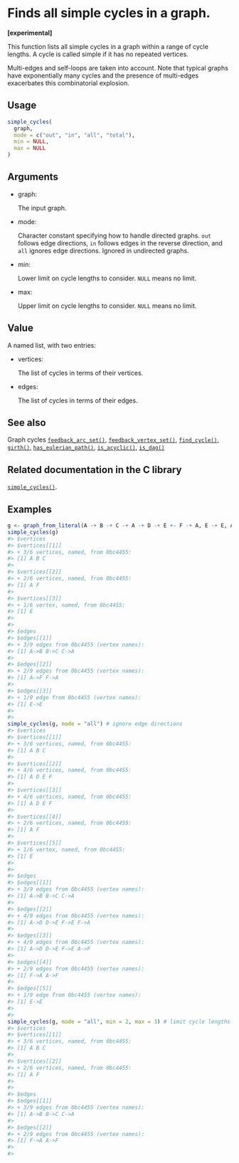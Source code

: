 # Finds all simple cycles in a graph.

**\[experimental\]**

This function lists all simple cycles in a graph within a range of cycle
lengths. A cycle is called simple if it has no repeated vertices.

Multi-edges and self-loops are taken into account. Note that typical
graphs have exponentially many cycles and the presence of multi-edges
exacerbates this combinatorial explosion.

## Usage

``` r
simple_cycles(
  graph,
  mode = c("out", "in", "all", "total"),
  min = NULL,
  max = NULL
)
```

## Arguments

- graph:

  The input graph.

- mode:

  Character constant specifying how to handle directed graphs. `out`
  follows edge directions, `in` follows edges in the reverse direction,
  and `all` ignores edge directions. Ignored in undirected graphs.

- min:

  Lower limit on cycle lengths to consider. `NULL` means no limit.

- max:

  Upper limit on cycle lengths to consider. `NULL` means no limit.

## Value

A named list, with two entries:

- vertices:

  The list of cycles in terms of their vertices.

- edges:

  The list of cycles in terms of their edges.

## See also

Graph cycles
[`feedback_arc_set()`](https://r.igraph.org/reference/feedback_arc_set.md),
[`feedback_vertex_set()`](https://r.igraph.org/reference/feedback_vertex_set.md),
[`find_cycle()`](https://r.igraph.org/reference/find_cycle.md),
[`girth()`](https://r.igraph.org/reference/girth.md),
[`has_eulerian_path()`](https://r.igraph.org/reference/has_eulerian_path.md),
[`is_acyclic()`](https://r.igraph.org/reference/is_acyclic.md),
[`is_dag()`](https://r.igraph.org/reference/is_dag.md)

## Related documentation in the C library

[`simple_cycles()`](https://igraph.org/c/html/latest/igraph-Cycles.html#igraph_simple_cycles).

## Examples

``` r
g <- graph_from_literal(A -+ B -+ C -+ A -+ D -+ E +- F -+ A, E -+ E, A -+ F, simplify = FALSE)
simple_cycles(g)
#> $vertices
#> $vertices[[1]]
#> + 3/6 vertices, named, from 0bc4455:
#> [1] A B C
#> 
#> $vertices[[2]]
#> + 2/6 vertices, named, from 0bc4455:
#> [1] A F
#> 
#> $vertices[[3]]
#> + 1/6 vertex, named, from 0bc4455:
#> [1] E
#> 
#> 
#> $edges
#> $edges[[1]]
#> + 3/9 edges from 0bc4455 (vertex names):
#> [1] A->B B->C C->A
#> 
#> $edges[[2]]
#> + 2/9 edges from 0bc4455 (vertex names):
#> [1] A->F F->A
#> 
#> $edges[[3]]
#> + 1/9 edge from 0bc4455 (vertex names):
#> [1] E->E
#> 
#> 
simple_cycles(g, mode = "all") # ignore edge directions
#> $vertices
#> $vertices[[1]]
#> + 3/6 vertices, named, from 0bc4455:
#> [1] A B C
#> 
#> $vertices[[2]]
#> + 4/6 vertices, named, from 0bc4455:
#> [1] A D E F
#> 
#> $vertices[[3]]
#> + 4/6 vertices, named, from 0bc4455:
#> [1] A D E F
#> 
#> $vertices[[4]]
#> + 2/6 vertices, named, from 0bc4455:
#> [1] A F
#> 
#> $vertices[[5]]
#> + 1/6 vertex, named, from 0bc4455:
#> [1] E
#> 
#> 
#> $edges
#> $edges[[1]]
#> + 3/9 edges from 0bc4455 (vertex names):
#> [1] A->B B->C C->A
#> 
#> $edges[[2]]
#> + 4/9 edges from 0bc4455 (vertex names):
#> [1] A->D D->E F->E F->A
#> 
#> $edges[[3]]
#> + 4/9 edges from 0bc4455 (vertex names):
#> [1] A->D D->E F->E A->F
#> 
#> $edges[[4]]
#> + 2/9 edges from 0bc4455 (vertex names):
#> [1] F->A A->F
#> 
#> $edges[[5]]
#> + 1/9 edge from 0bc4455 (vertex names):
#> [1] E->E
#> 
#> 
simple_cycles(g, mode = "all", min = 2, max = 3) # limit cycle lengths
#> $vertices
#> $vertices[[1]]
#> + 3/6 vertices, named, from 0bc4455:
#> [1] A B C
#> 
#> $vertices[[2]]
#> + 2/6 vertices, named, from 0bc4455:
#> [1] A F
#> 
#> 
#> $edges
#> $edges[[1]]
#> + 3/9 edges from 0bc4455 (vertex names):
#> [1] A->B B->C C->A
#> 
#> $edges[[2]]
#> + 2/9 edges from 0bc4455 (vertex names):
#> [1] F->A A->F
#> 
#> 
```

